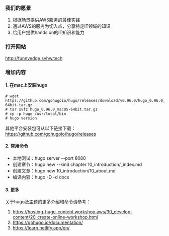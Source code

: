 ### 我们的愿景

1. 根据场景提供AWS服务的最佳实践
1. 通过AWS的服务为切入点，分享特定IT领域的知识
2. 给用户提供hands on的IT知识和能力

### 打开网站

http://funnyedge.svhw.tech

### 增加内容

#### 1. 在mac上安装hugo

```
# wget https://github.com/gohugoio/hugo/releases/download/v0.96.0/hugo_0.96.0_macOS-64bit.tar.gz
# tar xvfz hugo_0.96.0_macOS-64bit.tar.gz
# cp -p hugo /usr/local/bin
# hugo version
```

其他平台安装包可从以下链接下载：
https://github.com/gohugoio/hugo/releases

#### 2. 常用命令

- 本地测试：hugo server --port 8080
- 创建章节：hugo new --kind chapter 10_introduction/_index.md
- 创建文章：hugo new 10_introduction/10_about.md
- 编译内容：hugo -D -d docs

#### 3. 更多

关于hugo及主题的更多介绍和命令请参考：
1. https://hosting-hugo-content.workshop.aws/30_develop-content/20_create-online-workshop.html
2. https://gohugo.io/documentation/
3. https://learn.netlify.app/en/

